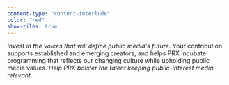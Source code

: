 ```yaml
---
content-type: "content-interlude"
color: "red"
show-tiles: true
---
```


*Invest in the voices that will define public media's future.* Your contribution supports established and emerging creators, and helps PRX incubate programming that reflects our changing culture while upholding public media values. _Help PRX bolster the talent keeping public-interest media relevant_.

